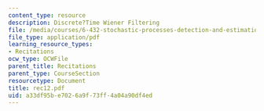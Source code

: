 ```yaml
---
content_type: resource
description: Discrete?Time Wiener Filtering
file: /media/courses/6-432-stochastic-processes-detection-and-estimation-spring-2004/a33df95be7026a9f73ff4a04a90df4ed_rec12.pdf
file_type: application/pdf
learning_resource_types:
- Recitations
ocw_type: OCWFile
parent_title: Recitations
parent_type: CourseSection
resourcetype: Document
title: rec12.pdf
uid: a33df95b-e702-6a9f-73ff-4a04a90df4ed
---
```

